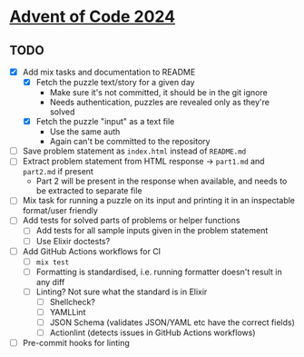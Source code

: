 [Advent of Code 2024]
=====================

[Advent of Code 2024]: <https://adventofcode.com/2024/about>

TODO
----

- [x] Add mix tasks and documentation to README
    - [x] Fetch the puzzle text/story for a given day
        - Make sure it's not committed, it should be in the git ignore
        - Needs authentication, puzzles are revealed only as they're solved
    - [x] Fetch the puzzle "input" as a text file
        - Use the same auth
        - Again can't be committed to the repository
- [ ] Save problem statement as `index.html` instead of `README.md`
- [ ] Extract problem statement from HTML response -> `part1.md` and `part2.md` if present
    - Part 2 will be present in the response when available, and needs to be extracted to separate file
- [ ] Mix task for running a puzzle on its input and printing it in an inspectable format/user friendly
- [ ] Add tests for solved parts of problems or helper functions
    - [ ] Add tests for all sample inputs given in the problem statement
    - [ ] Use Elixir doctests?
- [ ] Add GitHub Actions workflows for CI
    - [ ] `mix test`
    - [ ] Formatting is standardised, i.e. running formatter doesn't result in any diff
    - [ ] Linting? Not sure what the standard is in Elixir
        - [ ] Shellcheck?
        - [ ] YAMLLint
        - [ ] JSON Schema (validates JSON/YAML etc have the correct fields)
        - [ ] Actionlint (detects issues in GitHub Actions workflows)
- [ ] Pre-commit hooks for linting
